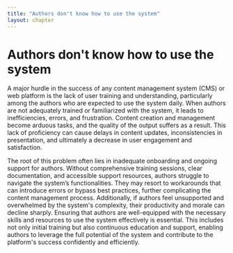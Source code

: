 ```yaml
---
title: "Authors don't know how to use the system"
layout: chapter
---
```


# Authors don't know how to use the system

A major hurdle in the success of any content management system (CMS) or web platform is the lack of user training and understanding, particularly among the authors who are expected to use the system daily. When authors are not adequately trained or familiarized with the system, it leads to inefficiencies, errors, and frustration. Content creation and management become arduous tasks, and the quality of the output suffers as a result. This lack of proficiency can cause delays in content updates, inconsistencies in presentation, and ultimately a decrease in user engagement and satisfaction.

The root of this problem often lies in inadequate onboarding and ongoing support for authors. Without comprehensive training sessions, clear documentation, and accessible support resources, authors struggle to navigate the system’s functionalities. They may resort to workarounds that can introduce errors or bypass best practices, further complicating the content management process. Additionally, if authors feel unsupported and overwhelmed by the system's complexity, their productivity and morale can decline sharply. Ensuring that authors are well-equipped with the necessary skills and resources to use the system effectively is essential. This includes not only initial training but also continuous education and support, enabling authors to leverage the full potential of the system and contribute to the platform's success confidently and efficiently.